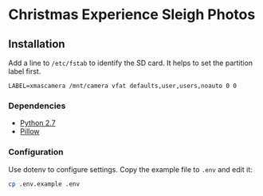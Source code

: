 # Christmas Experience Sleigh Photos

## Installation

Add a line to `/etc/fstab` to identify the SD card. It helps to set the partition label first.

    LABEL=xmascamera /mnt/camera vfat defaults,user,users,noauto 0 0

### Dependencies

* [Python 2.7](http://www.python.org/)
* [Pillow](http://python-imaging.github.io/)

### Configuration

Use dotenv to configure settings. Copy the example file to `.env` and edit it:

```sh
cp .env.example .env
```

